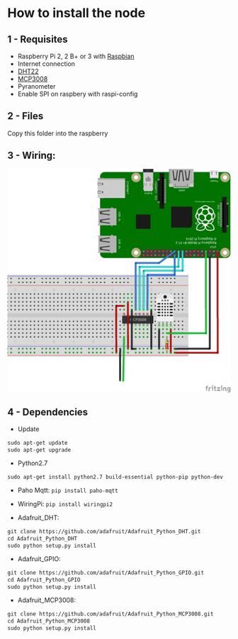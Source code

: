 # How to install the node

## 1 - Requisites
- Raspberry Pi 2, 2 B+ or 3 with [Raspbian](https://www.raspberrypi.org/downloads/raspbian/)
- Internet connection
- [DHT22](https://www.adafruit.com/product/385)
- [MCP3008](https://www.adafruit.com/product/856)
- Pyranometer
- Enable SPI on raspbery with raspi-config

## 2 - Files

Copy this folder into the raspberry

## 3 - Wiring:
 
![Node wiring schema](readme_assets/solar_project_node_diagram.png)

## 4 - Dependencies

- Update
```
sudo apt-get update
sudo apt-get upgrade
```

- Python2.7
```
sudo apt-get install python2.7 build-essential python-pip python-dev
```

- Paho Mqtt: `pip install paho-mqtt`

- WiringPi: `pip install wiringpi2`

- Adafruit_DHT:
```
git clone https://github.com/adafruit/Adafruit_Python_DHT.git
cd Adafruit_Python_DHT
sudo python setup.py install
```

- Adafruit_GPIO:
```
git clone https://github.com/adafruit/Adafruit_Python_GPIO.git
cd Adafruit_Python_GPIO
sudo python setup.py install
```

- Adafruit_MCP3008:
```
git clone https://github.com/adafruit/Adafruit_Python_MCP3008.git
cd Adafruit_Python_MCP3008
sudo python setup.py install
```
